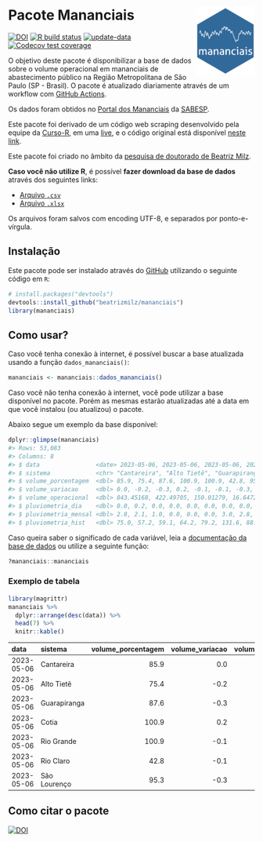 
<!-- README.md is generated from README.Rmd. Please edit that file -->

# Pacote Mananciais <img src="man/figures/hexlogo.png" align="right" width = "120px"/>

<!-- badges: start -->

[![DOI](https://zenodo.org/badge/DOI/10.5281/zenodo.4733056.svg)](https://doi.org/10.5281/zenodo.4733056)
[![R build
status](https://github.com/beatrizmilz/mananciais/workflows/R-CMD-check/badge.svg)](https://github.com/beatrizmilz/mananciais/actions)
[![update-data](https://github.com/beatrizmilz/mananciais/actions/workflows/2-update_data.yaml/badge.svg)](https://github.com/beatrizmilz/mananciais/actions/workflows/2-update_data.yaml)
[![Codecov test
coverage](https://codecov.io/gh/beatrizmilz/mananciais/branch/master/graph/badge.svg)](https://codecov.io/gh/beatrizmilz/mananciais?branch=master)
<!-- badges: end -->

O objetivo deste pacote é disponibilizar a base de dados sobre o volume
operacional em mananciais de abastecimento público na Região
Metropolitana de São Paulo (SP - Brasil). O pacote é atualizado
diariamente através de um workflow com [GitHub
Actions](https://github.com/beatrizmilz/mananciais/actions).

Os dados foram obtidos no [Portal dos
Mananciais](http://mananciais.sabesp.com.br/Situacao) da
[SABESP](http://site.sabesp.com.br/site/Default.aspx).

Este pacote foi derivado de um código web scraping desenvolvido pela
equipe da [Curso-R](https://www.curso-r.com/), em uma
[live](https://youtu.be/jvZIxrMmOcQ), e o código original está
disponível [neste
link](https://github.com/curso-r/lives/blob/master/drafts/20200730_scraper_sabesp.R).

Este pacote foi criado no âmbito da [pesquisa de doutorado de Beatriz
Milz](https://beatrizmilz.github.io/tese/).

**Caso você não utilize R**, é possível **fazer download da base de
dados** através dos seguintes links:

- [Arquivo
  `.csv`](https://github.com/beatrizmilz/mananciais/raw/master/inst/extdata/mananciais.csv)
- [Arquivo
  `.xlsx`](https://github.com/beatrizmilz/mananciais/blob/master/inst/extdata/mananciais.xlsx?raw=true)

Os arquivos foram salvos com encoding UTF-8, e separados por
ponto-e-vírgula.

## Instalação

Este pacote pode ser instalado através do [GitHub](https://github.com/)
utilizando o seguinte código em `R`:

``` r
# install.packages("devtools")
devtools::install_github("beatrizmilz/mananciais")
library(mananciais)
```

## Como usar?

Caso você tenha conexão à internet, é possível buscar a base atualizada
usando a função `dados_mananciais()`:

``` r
mananciais <- mananciais::dados_mananciais() 
```

Caso você não tenha conexão à internet, você pode utilizar a base
disponível no pacote. Porém as mesmas estarão atualizadas até a data em
que você instalou (ou atualizou) o pacote.

Abaixo segue um exemplo da base disponível:

``` r
dplyr::glimpse(mananciais)
#> Rows: 53,083
#> Columns: 8
#> $ data                <date> 2023-05-06, 2023-05-06, 2023-05-06, 2023-05-06, 2…
#> $ sistema             <chr> "Cantareira", "Alto Tietê", "Guarapiranga", "Cotia…
#> $ volume_porcentagem  <dbl> 85.9, 75.4, 87.6, 100.9, 100.9, 42.8, 95.3, 85.9, …
#> $ volume_variacao     <dbl> 0.0, -0.2, -0.3, 0.2, -0.1, -0.1, -0.3, 0.0, -0.1,…
#> $ volume_operacional  <dbl> 843.45168, 422.49705, 150.01279, 16.64726, 113.138…
#> $ pluviometria_dia    <dbl> 0.0, 0.2, 0.0, 0.0, 0.0, 0.0, 0.0, 0.0, 0.2, 0.2, …
#> $ pluviometria_mensal <dbl> 2.8, 2.1, 1.0, 0.0, 0.0, 0.0, 3.0, 2.8, 1.9, 1.0, …
#> $ pluviometria_hist   <dbl> 75.0, 57.2, 59.1, 64.2, 79.2, 131.6, 88.6, 75.0, 5…
```

Caso queira saber o significado de cada variável, leia a [documentação
da base de
dados](https://beatrizmilz.github.io/mananciais/reference/mananciais.html)
ou utilize a seguinte função:

``` r
?mananciais::mananciais
```

### Exemplo de tabela

``` r
library(magrittr)
mananciais %>% 
  dplyr::arrange(desc(data)) %>% 
  head(7) %>%
  knitr::kable()
```

| data       | sistema      | volume_porcentagem | volume_variacao | volume_operacional | pluviometria_dia | pluviometria_mensal | pluviometria_hist |
|:-----------|:-------------|-------------------:|----------------:|-------------------:|-----------------:|--------------------:|------------------:|
| 2023-05-06 | Cantareira   |               85.9 |             0.0 |          843.45168 |              0.0 |                 2.8 |              75.0 |
| 2023-05-06 | Alto Tietê   |               75.4 |            -0.2 |          422.49705 |              0.2 |                 2.1 |              57.2 |
| 2023-05-06 | Guarapiranga |               87.6 |            -0.3 |          150.01279 |              0.0 |                 1.0 |              59.1 |
| 2023-05-06 | Cotia        |              100.9 |             0.2 |           16.64726 |              0.0 |                 0.0 |              64.2 |
| 2023-05-06 | Rio Grande   |              100.9 |            -0.1 |          113.13879 |              0.0 |                 0.0 |              79.2 |
| 2023-05-06 | Rio Claro    |               42.8 |            -0.1 |            5.84471 |              0.0 |                 0.0 |             131.6 |
| 2023-05-06 | São Lourenço |               95.3 |            -0.3 |           84.67522 |              0.0 |                 3.0 |              88.6 |

## Como citar o pacote

[![DOI](https://zenodo.org/badge/DOI/10.5281/zenodo.4733056.svg)](https://doi.org/10.5281/zenodo.4733056)
